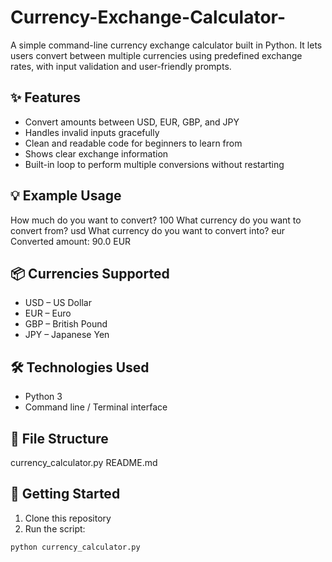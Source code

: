 # Currency-Exchange-Calculator-
A simple command-line currency exchange calculator built in Python.   It lets users convert between multiple currencies using predefined exchange rates, with input validation and user-friendly prompts.
## ✨ Features

- Convert amounts between USD, EUR, GBP, and JPY
- Handles invalid inputs gracefully
- Clean and readable code for beginners to learn from
- Shows clear exchange information
- Built-in loop to perform multiple conversions without restarting

## 💡 Example Usage
How much do you want to convert? 100
What currency do you want to convert from? usd
What currency do you want to convert into? eur
Converted amount: 90.0 EUR

## 📦 Currencies Supported

- USD – US Dollar
- EUR – Euro
- GBP – British Pound
- JPY – Japanese Yen

## 🛠️ Technologies Used

- Python 3
- Command line / Terminal interface

## 📁 File Structure
currency_calculator.py
README.md

## 🚀 Getting Started

1. Clone this repository
2. Run the script:
```bash
python currency_calculator.py
